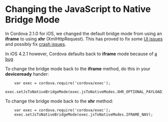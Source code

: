 <!--
#
# Licensed to the Apache Software Foundation (ASF) under one
# or more contributor license agreements.  See the NOTICE file
# distributed with this work for additional information
# regarding copyright ownership.  The ASF licenses this file
# to you under the Apache License, Version 2.0 (the
# "License"); you may not use this file except in compliance
# with the License.  You may obtain a copy of the License at
# 
# http://www.apache.org/licenses/LICENSE-2.0
# 
# Unless required by applicable law or agreed to in writing,
# software distributed under the License is distributed on an
# "AS IS" BASIS, WITHOUT WARRANTIES OR CONDITIONS OF ANY
#  KIND, either express or implied.  See the License for the
# specific language governing permissions and limitations
# under the License.
#
-->
# Changing the JavaScript to Native Bridge Mode #

In Cordova 2.1.0 for iOS, we changed the default bridge mode from using an **iframe** to using **xhr** (XmlHttpRequest). This has proved to fix some [UI issues](https://issues.apache.org/jira/browse/CB-593) and possibly fix [crash issues](https://issues.apache.org/jira/browse/CB-975).

In iOS 4.2.1 however, Cordova defaults back to **iframe** mode because of [a bug](https://issues.apache.org/jira/browse/CB-1296)

To change the bridge mode back to the **iframe** method, do this in your **deviceready** hander:

        var exec = cordova.require('cordova/exec');
        exec.setJsToNativeBridgeMode(exec.jsToNativeModes.XHR_OPTIONAL_PAYLOAD);


To change the bridge mode back to the **xhr** method:

        var exec = cordova.require('cordova/exec');
        exec.setJsToNativeBridgeMode(exec.jsToNativeModes.IFRAME_NAV);
